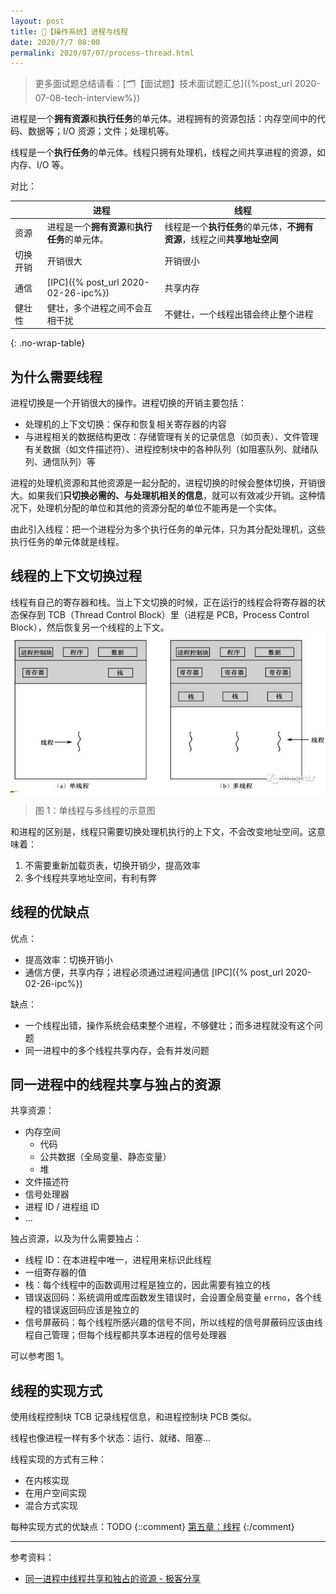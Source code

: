 ```yaml
---
layout: post
title: 📔【操作系统】进程与线程
date: 2020/7/7 08:00
permalink: 2020/07/07/process-thread.html
---
```


> 更多面试题总结请看：[🗂【面试题】技术面试题汇总]({%post_url 2020-07-08-tech-interview%})

进程是一个**拥有资源**和**执行任务**的单元体。进程拥有的资源包括：内存空间中的代码、数据等；I/O 资源；文件；处理机等。

线程是一个**执行任务**的单元体。线程只拥有处理机，线程之间共享进程的资源，如内存、I/O 等。

对比：

|   | 进程 | 线程 |
|---|---|---|
| 资源 | 进程是一个**拥有资源**和**执行任务**的单元体。 | 线程是一个**执行任务**的单元体，**不拥有资源**，线程之间**共享地址空间** |
| 切换开销 | 开销很大 | 开销很小 |
| 通信 | [IPC]({% post_url 2020-02-26-ipc%}) | 共享内存 |
| 健壮性 | 健壮，多个进程之间不会互相干扰 | 不健壮，一个线程出错会终止整个进程 |
{: .no-wrap-table}

## 为什么需要线程
进程切换是一个开销很大的操作。进程切换的开销主要包括：
* 处理机的上下文切换：保存和恢复相关寄存器的内容
* 与进程相关的数据结构更改：存储管理有关的记录信息（如页表）、文件管理有关数据（如文件描述符）、进程控制块中的各种队列（如阻塞队列、就绪队列、通信队列）等

进程的处理机资源和其他资源是一起分配的，进程切换的时候会整体切换，开销很大。如果我们**只切换必需的、与处理机相关的信息**，就可以有效减少开销。这种情况下，处理机分配的单位和其他的资源分配的单位不能再是一个实体。

由此引入线程：把一个进程分为多个执行任务的单元体，只为其分配处理机，这些执行任务的单元体就是线程。

## 线程的上下文切换过程
线程有自己的寄存器和栈。当上下文切换的时候，正在运行的线程会将寄存器的状态保存到 TCB（Thread Control Block）里（进程是 PCB，Process Control Block），然后恢复另一个线程的上下文。
![](/media/15941873964798.jpg)
> 图 1：单线程与多线程的示意图

和进程的区别是，线程只需要切换处理机执行的上下文，不会改变地址空间。这意味着：
1. 不需要重新加载页表，切换开销少，提高效率
2. 多个线程共享地址空间，有利有弊

## 线程的优缺点
优点：
* 提高效率：切换开销小
* 通信方便，共享内存；进程必须通过进程间通信 [IPC]({% post_url 2020-02-26-ipc%}) 

缺点：
* 一个线程出错，操作系统会结束整个进程，不够健壮；而多进程就没有这个问题
* 同一进程中的多个线程共享内存，会有并发问题

## 同一进程中的线程共享与独占的资源
共享资源：
* 内存空间
    * 代码
    * 公共数据（全局变量、静态变量）
    * 堆
* 文件描述符
* 信号处理器
* 进程 ID / 进程组 ID
* ...

独占资源，以及为什么需要独占：
* 线程 ID：在本进程中唯一，进程用来标识此线程
* 一组寄存器的值
* 栈：每个线程中的函数调用过程是独立的，因此需要有独立的栈
* 错误返回码：系统调用或库函数发生错误时，会设置全局变量 `errno`，各个线程的错误返回码应该是独立的
* 信号屏蔽码：每个线程所感兴趣的信号不同，所以线程的信号屏蔽码应该由线程自己管理；但每个线程都共享本进程的信号处理器

可以参考图 1。

## 线程的实现方式
使用线程控制块 TCB 记录线程信息，和进程控制块 PCB 类似。

线程也像进程一样有多个状态：运行、就绪、阻塞...

线程实现的方式有三种：
* 在内核实现
* 在用户空间实现
* 混合方式实现

每种实现方式的优缺点：TODO
{::comment}
[第五章：线程](mweblib://15584292291254)
{:/comment}

---
参考资料：
* [同一进程中线程共享和独占的资源 - 极客分享](https://www.geek-share.com/detail/2660223023.html)
